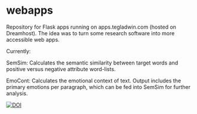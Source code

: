 # webapps

Repository for Flask apps running on apps.tegladwin.com (hosted on Dreamhost). The idea was to turn some research software into more accessible web apps.

Currently:

  SemSim: Calculates the semantic similarity between target words and positive versus negative attribute word-lists.
  
  EmoCont: Calculates the emotional context of text. Output includes the primary emotions per paragraph, which can be fed into SemSim for further analysis.

[![DOI](https://zenodo.org/badge/602762837.svg)](https://zenodo.org/badge/latestdoi/602762837)

